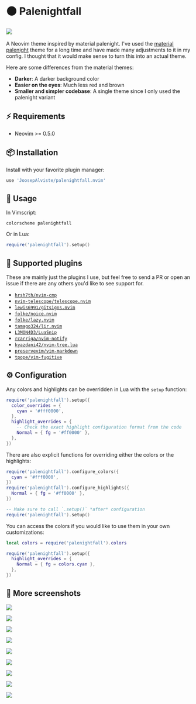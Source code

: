 # 🌑 Palenightfall

## ![](https://user-images.githubusercontent.com/9450943/132907523-7033ec1d-281e-418c-907c-1f2de2d4b7c6.png)

A Neovim theme inspired by material palenight. I've used the [material 
palenight](https://github.com/kaicataldo/material.vim) theme for a long time and
have made many adjustments to it in my config. I thought that it would make 
sense to turn this into an actual theme.

Here are some differences from the material themes:

- **Darker**: A darker background color
- **Easier on the eyes**: Much less red and brown
- **Smaller and simpler codebase**: A single theme since I only used the 
  palenight variant

## ⚡️ Requirements

- Neovim >= 0.5.0


## 📦 Installation

Install with your favorite plugin manager:

```lua
use 'JoosepAlviste/palenightfall.nvim'
```


## 🚀 Usage

In Vimscript:

```vim
colorscheme palenightfall
```

Or in Lua:

```lua
require('palenightfall').setup()
```


## 🌯 Supported plugins

These are mainly just the plugins I use, but feel free to send a PR or 
open an issue if there are any others you'd like to see support for.

- [`hrsh7th/nvim-cmp`](https://github.com/hrsh7th/nvim-cmp)
- [`nvim-telescope/telescope.nvim`](https://github.com/nvim-telescope/telescope.nvim)
- [`lewis6991/gitsigns.nvim`](https://github.com/lewis6991/gitsigns.nvim)
- [`folke/noice.nvim`](https://github.com/folke/noice.nvim)
- [`folke/lazy.nvim`](https://github.com/folke/lazy.nvim)
- [`tamago324/lir.nvim`](https://github.com/tamago324/lir.nvim)
- [`L3MON4D3/LuaSnip`](https://github.com/L3MON4D3/LuaSnip)
- [`rcarriga/nvim-notify`](https://github.com/rcarriga/nvim-notify)
- [`kyazdani42/nvim-tree.lua`](https://github.com/nvim-tree/nvim-tree.lua)
- [`preservevim/vim-markdown`](https://github.com/preservim/vim-markdown)
- [`tpope/vim-fugitive`](https://github.com/tpope/vim-fugitive)


## ⚙️ Configuration

Any colors and highlights can be overridden in Lua with the `setup` function:

```lua
require('palenightfall').setup({
  color_overrides = {
    cyan = '#fff0000',
  },
  highlight_overrides = {
    -- Check the exact highlight configuration format from the code
    Normal = { fg = '#ff0000' },
  },
})
```

There are also explicit functions for overriding either the colors or the 
highlights:

```lua
require('palenightfall').configure_colors({
  cyan = '#fff0000',
})
require('palenightfall').configure_highlights({
  Normal = { fg = '#ff0000' },
})

-- Make sure to call `.setup()` *after* configuration
require('palenightfall').setup()
```

You can access the colors if you would like to use them in your own 
customizations:

```lua
local colors = require('palenightfall').colors

require('palenightfall').setup({
  highlight_overrides = {
    Normal = { fg = colors.cyan },
  },
})
```


## 📸 More screenshots

![](https://user-images.githubusercontent.com/9450943/213535377-2f8a4659-d124-4831-8174-e103e20393ce.png)

![](https://user-images.githubusercontent.com/9450943/213535691-2e14f221-8802-4c1a-8634-2d45b8ce6bca.png)

![](https://user-images.githubusercontent.com/9450943/213536594-85831ac3-80e4-413e-a9b5-ce6eb3d31b93.png)

![](https://user-images.githubusercontent.com/9450943/213536758-d5c0f7ba-7006-42c4-80b8-5028de0f5b30.png)

![](https://user-images.githubusercontent.com/9450943/213537003-e25c8d5c-d7f2-4018-9fe2-59ff1611522a.png)

![](https://user-images.githubusercontent.com/9450943/213640206-21b20169-4b92-438d-982b-e4efd57476bd.png)

![](https://user-images.githubusercontent.com/9450943/213548641-caccc513-52d5-49c5-86e1-4df361a0cb49.png)

![](https://user-images.githubusercontent.com/9450943/213640659-e65cc5cc-7ea1-43c4-9d84-ab0e38c378fa.png)

![](https://user-images.githubusercontent.com/9450943/213641206-e26f2f59-2519-408a-882b-ff0675830dbe.png)
